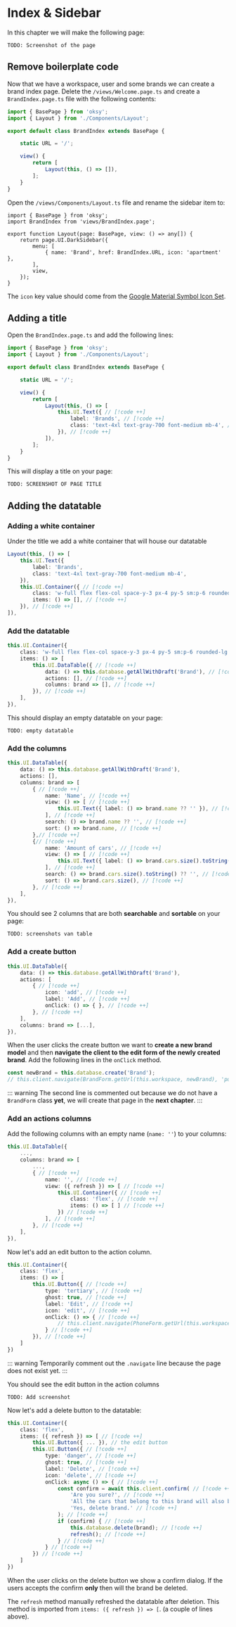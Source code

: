 # Index & Sidebar

In this chapter we will make the following page:

```
TODO: Screenshot of the page
```

## Remove boilerplate code

Now that we have a workspace, user and some brands we can create a brand index page. Delete the `/views/Welcome.page.ts` and create a `BrandIndex.page.ts` file with the following contents:

```ts
import { BasePage } from 'oksy';
import { Layout } from './Components/Layout';

export default class BrandIndex extends BasePage {

	static URL = '/';

	view() {
		return [
			Layout(this, () => []),
		];
	}
}
```

Open the `/views/Components/Layout.ts` file and rename the sidebar item to:

```ts{2,7}
import { BasePage } from 'oksy';
import BrandIndex from 'views/BrandIndex.page';

export function Layout(page: BasePage, view: () => any[]) {
	return page.UI.DarkSidebar({
		menu: [
			{ name: 'Brand', href: BrandIndex.URL, icon: 'apartment' },
		],
		view,
	});
}
```

The `icon` key value should come from the [Google Material Symbol Icon Set](https://fonts.google.com/icons?icon.style=Rounded).

## Adding a title

Open the `BrandIndex.page.ts` and add the following lines:

```ts
import { BasePage } from 'oksy';
import { Layout } from './Components/Layout';

export default class BrandIndex extends BasePage {

	static URL = '/';

	view() {
		return [
			Layout(this, () => [
				this.UI.Text({ // [!code ++]
					label: 'Brands', // [!code ++]
					class: 'text-4xl text-gray-700 font-medium mb-4', // [!code ++]
				}), // [!code ++]
			]),
		];
	}
}
```

This will display a title on your page:

```
TODO: SCREENSHOT OF PAGE TITLE
```

## Adding the datatable

### Adding a white container
Under the title we add a white container that will house our datatable
```ts
Layout(this, () => [
	this.UI.Text({
		label: 'Brands',
		class: 'text-4xl text-gray-700 font-medium mb-4',
	}),
	this.UI.Container({ // [!code ++]
		class: 'w-full flex flex-col space-y-3 px-4 py-5 sm:p-6 rounded-lg shadow bg-white', // [!code ++]
		items: () => [], // [!code ++]
	}), // [!code ++]
]),
```

### Add the datatable
```ts
this.UI.Container({
	class: 'w-full flex flex-col space-y-3 px-4 py-5 sm:p-6 rounded-lg shadow bg-white',
	items: () => [
		this.UI.DataTable({ // [!code ++]
			data: () => this.database.getAllWithDraft('Brand'), // [!code ++]
			actions: [], // [!code ++]
			columns: brand => [], // [!code ++]
		}), // [!code ++]
	],
}),
```

This should display an empty datatable on your page:

```
TODO: empty datatable
```

### Add the columns
```ts
this.UI.DataTable({
	data: () => this.database.getAllWithDraft('Brand'),
	actions: [],
	columns: brand => [
		{ // [!code ++]
			name: 'Name', // [!code ++]
			view: () => [ // [!code ++]
				this.UI.Text({ label: () => brand.name ?? '' }), // [!code ++]
			], // [!code ++]
			search: () => brand.name ?? '', // [!code ++]
			sort: () => brand.name, // [!code ++]
		},// [!code ++]
		{// [!code ++]
			name: 'Amount of cars', // [!code ++]
			view: () => [ // [!code ++]
				this.UI.Text({ label: () => brand.cars.size().toString() }), // [!code ++]
			], // [!code ++]
			search: () => brand.cars.size().toString() ?? '', // [!code ++]
			sort: () => brand.cars.size(), // [!code ++]
		}, // [!code ++]
	],
}),
```

You should see 2 columns that are both **searchable** and **sortable** on your page:

```
TODO: screenshots van table
```

### Add a create button

```ts
this.UI.DataTable({
	data: () => this.database.getAllWithDraft('Brand'),
	actions: [
		{ // [!code ++]
			icon: 'add', // [!code ++]
			label: 'Add', // [!code ++]
			onClick: () => { }, // [!code ++]
		}, // [!code ++]
	],
	columns: brand => [...],
}),
```

When the user clicks the create button we want to **create a new brand model** and then **navigate the client to the edit form of the newly created brand**. Add the following lines in the `onClick` method.

```ts
const newBrand = this.database.create('Brand');
// this.client.navigate(BrandForm.getUrl(this.workspace, newBrand), 'push');
```

::: warning
The second line is commented out because we do not have a `BrandForm` class **yet**, we will create that page in the **next chapter**.
:::

### Add an actions columns

Add the following columns with an empty name (`name: ''`) to your columns:

```ts
this.UI.DataTable({
	...,
	columns: brand => [
		...,
		{ // [!code ++]
			name: '', // [!code ++]
			view: ({ refresh }) => [ // [!code ++]
				this.UI.Container({ // [!code ++]
					class: 'flex', // [!code ++]
					items: () => [ ] // [!code ++]
				}) // [!code ++]
			], // [!code ++]
		}, // [!code ++]
	],
}),
```

Now let's add an edit button to the action column.

```ts
this.UI.Container({
	class: 'flex',
	items: () => [
		this.UI.Button({ // [!code ++]
			type: 'tertiary', // [!code ++]
			ghost: true, // [!code ++]
			label: 'Edit', // [!code ++]
			icon: 'edit', // [!code ++]
			onClick: () => { // [!code ++]
				// this.client.navigate(PhoneForm.getUrl(this.workspace, phone), 'push'); // [!code ++]
			} // [!code ++]
		}), // [!code ++]
	]
})
```

::: warning
Temporarily comment out the `.navigate` line because the page does not exist yet.
:::

You should see the edit button in the action columns

```
TODO: Add screenshot
```

Now let's add a delete button to the datatable:

```ts
this.UI.Container({
	class: 'flex',
	items: ({ refresh }) => [ // [!code ++]
		this.UI.Button({ ... }), // the edit button
		this.UI.Button({ // [!code ++]
			type: 'danger', // [!code ++]
			ghost: true, // [!code ++]
			label: 'Delete', // [!code ++]
			icon: 'delete', // [!code ++]
			onClick: async () => { // [!code ++]
				const confirm = await this.client.confirm( // [!code ++]
					'Are you sure?', // [!code ++]
					'All the cars that belong to this brand will also be deleted. This action can not be reversed!', // [!code ++]
					'Yes, delete brand.' // [!code ++]
				); // [!code ++]
				if (confirm) { // [!code ++]
					this.database.delete(brand); // [!code ++]
					refresh(); // [!code ++]
				} // [!code ++]
			} // [!code ++]
		}) // [!code ++]
	]
})
```

When the user clicks on the delete button we show a confirm dialog. If the users accepts the confirm **only** then will the brand be deleted.

The `refresh` method manually refreshed the datatable after deletion. This method is imported from `items: ({ refresh }) => [`. (a couple of lines above).